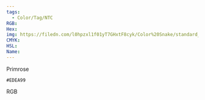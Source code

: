 ```yaml
---
tags:
  - Color/Tag/NTC
RGB:
Hex:
img: https://filedn.com/l0hpzxl1f01yT7GHxtF8cyk/Color%20Snake/standard_csv_to_svg/%23/EDEA99.svg
CMYK:
HSL:
Name:
---
```

Primrose
```palette
#EDEA99
```
RGB
